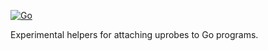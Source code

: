 [![Go](https://github.com/jpittis/gobpftrace/actions/workflows/go.yml/badge.svg)](https://github.com/jpittis/gobpftrace/actions/workflows/go.yml)

Experimental helpers for attaching uprobes to Go programs.
